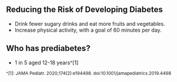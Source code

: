 ## Reducing the Risk of Developing Diabetes

* Drink fewer sugary drinks and eat more fruits and vegetables.
* Increase physical activity, with a goal of 60 minutes per day.

## Who has prediabetes?

* 1 in 5 aged 12-18 years^[1]

<span style="font-size:12px; line-height:1.1 !important">^[1]: JAMA Pediatr. 2020;174(2):e194498. doi:10.1001/jamapediatrics.2019.4498